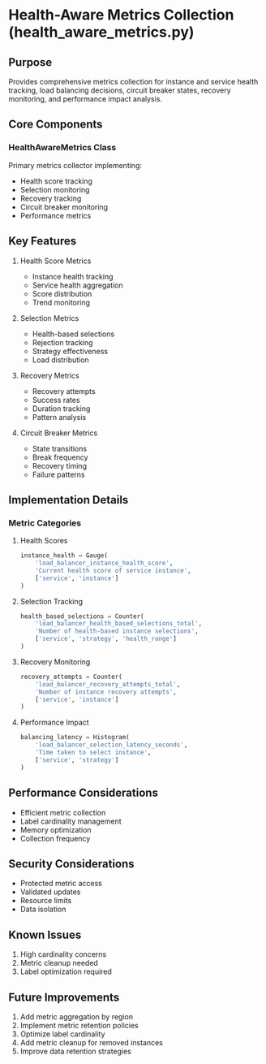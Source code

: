 # Health-Aware Metrics Collection (health_aware_metrics.py)

## Purpose

Provides comprehensive metrics collection for instance and service health tracking, load balancing decisions, circuit breaker states, recovery monitoring, and performance impact analysis.

## Core Components

### HealthAwareMetrics Class

Primary metrics collector implementing:

- Health score tracking
- Selection monitoring
- Recovery tracking
- Circuit breaker monitoring
- Performance metrics

## Key Features

1. Health Score Metrics

   - Instance health tracking
   - Service health aggregation
   - Score distribution
   - Trend monitoring

2. Selection Metrics

   - Health-based selections
   - Rejection tracking
   - Strategy effectiveness
   - Load distribution

3. Recovery Metrics

   - Recovery attempts
   - Success rates
   - Duration tracking
   - Pattern analysis

4. Circuit Breaker Metrics
   - State transitions
   - Break frequency
   - Recovery timing
   - Failure patterns

## Implementation Details

### Metric Categories

1. Health Scores

   ```python
   instance_health = Gauge(
       'load_balancer_instance_health_score',
       'Current health score of service instance',
       ['service', 'instance']
   )
   ```

2. Selection Tracking

   ```python
   health_based_selections = Counter(
       'load_balancer_health_based_selections_total',
       'Number of health-based instance selections',
       ['service', 'strategy', 'health_range']
   )
   ```

3. Recovery Monitoring

   ```python
   recovery_attempts = Counter(
       'load_balancer_recovery_attempts_total',
       'Number of instance recovery attempts',
       ['service', 'instance']
   )
   ```

4. Performance Impact
   ```python
   balancing_latency = Histogram(
       'load_balancer_selection_latency_seconds',
       'Time taken to select instance',
       ['service', 'strategy']
   )
   ```

## Performance Considerations

- Efficient metric collection
- Label cardinality management
- Memory optimization
- Collection frequency

## Security Considerations

- Protected metric access
- Validated updates
- Resource limits
- Data isolation

## Known Issues

1. High cardinality concerns
2. Metric cleanup needed
3. Label optimization required

## Future Improvements

1. Add metric aggregation by region
2. Implement metric retention policies
3. Optimize label cardinality
4. Add metric cleanup for removed instances
5. Improve data retention strategies
